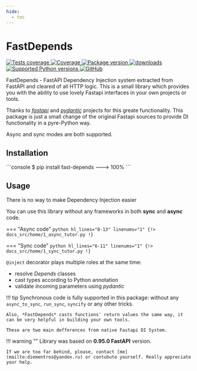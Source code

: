 ```yaml
---
hide:
  - toc
---
```


# FastDepends

<a href="https://github.com/Lancetnik/FastDepends/actions/workflows/tests.yml" target="_blank">
    <img src="https://github.com/Lancetnik/FastDepends/actions/workflows/tests.yml/badge.svg" alt="Tests coverage"/>
</a>
<a href="https://coverage-badge.samuelcolvin.workers.dev/redirect/lancetnik/fastdepends" target="_blank">
    <img src="https://coverage-badge.samuelcolvin.workers.dev/lancetnik/fastdepends.svg" alt="Coverage">
</a>
<a href="https://pypi.org/project/fast-depends" target="_blank">
    <img src="https://img.shields.io/pypi/v/fast-depends?label=pypi%20package" alt="Package version">
</a>
<a href="https://pepy.tech/project/fast-depends" target="_blank">
    <img src="https://static.pepy.tech/personalized-badge/fast-depends?period=total&units=international_system&left_color=grey&right_color=blue&left_text=Downloads" alt="downloads"/>
</a>
<a href="https://pypi.org/project/fast-depend" target="_blank">
    <img src="https://img.shields.io/pypi/pyversions/fast-depends.svg" alt="Supported Python versions">
</a>
<a href="https://github.com/Lancetnik/FastDepends/blob/main/LICENSE" target="_blank">
    <img alt="GitHub" src="https://img.shields.io/github/license/Lancetnik/FastDepends?color=%23007ec6">
</a>


FastDepends - FastAPI Dependency Injection system extracted from FastAPI and cleared of all HTTP logic.
This is a small library which provides you with the ability to use lovely Fastapi interfaces in your own
projects or tools.

Thanks to [*fastapi*](https://fastapi.tiangolo.com/) and [*pydantic*](https://docs.pydantic.dev/) projects for this
greate functionality. This package is just a small change of the original Fastapi sources to provide DI functionality in a pyre-Python way.

Async and sync modes are both supported.

## Installation

<div class="termy">
```console
$ pip install fast-depends
---> 100%
```
</div>

## Usage

There is no way to make Dependency Injection easier

You can use this library without any frameworks in both **sync** and **async** code.

=== "Async code"
    ```python hl_lines="8-13" linenums="1"
    {!> docs_src/home/1_async_tutor.py !}
    ```

=== "Sync code"
    ```python hl_lines="6-11" linenums="1"
    {!> docs_src/home/1_sync_tutor.py !}
    ```

`@inject` decorator plays multiple roles at the same time:

* resolve *Depends* classes
* cast types according to Python annotation
* validate incoming parameters using *pydantic*

!!! tip
    Synchronous code is fully supported in this package: without any `async_to_sync`, `run_sync`, `syncify` or any other tricks.

    Also, *FastDepends* casts functions' return values the same way, it can be very helpful in building your own tools.

    These are two main defferences from native Fastapi DI System.   

!!! warning ""
    Library was based on **0.95.0 FastAPI** version.

    If we are too far behind, please, contact [me](mailto:diementros@yandex.ru) or contubute yourself. Really appreciate your help.
